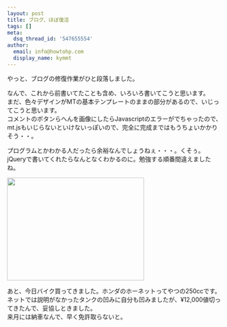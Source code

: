 ```yaml
---
layout: post
title: ブログ、ほぼ復活
tags: []
meta:
  dsq_thread_id: '547655554'
author:
  email: info@howtohp.com
  display_name: kymmt
---
```


やっと、ブログの修復作業がひと段落しました。


なんで、これから前書いてたことも含め、いろいろ書いてこうと思います。  
まだ、色々デザインがMTの基本テンプレートのままの部分があるので、いじってこうと思います。  
コメントのボタンらへんを画像にしたらJavascriptのエラーがでちゃったので、mt.jsもいじらないといけないっぽいので、完全に完成まではもうちょいかかりそう・・。

プログラムとかわかる人だったら余裕なんでしょうねぇ・・・。くそぅ。  
jQueryで書いてくれたらなんとなくわかるのに。勉強する順番間違えましたね。

<img src="http://howtohp.com/wp/wp-content/uploads/2008/10/img-hornet.jpg" alt="" title="Honda Hornet 250" width="320" height="240" class="alignleft size-full wp-image-211" />

あと、今日バイク買ってきました。ホンダのホーネットってやつの250ccです。ネットでは説明がなかったタンクの凹みに自分も凹みましたが、&yen;12,000値切ってきたんで、妥協しときました。  
来月には納車なんで、早く免許取らないと。
